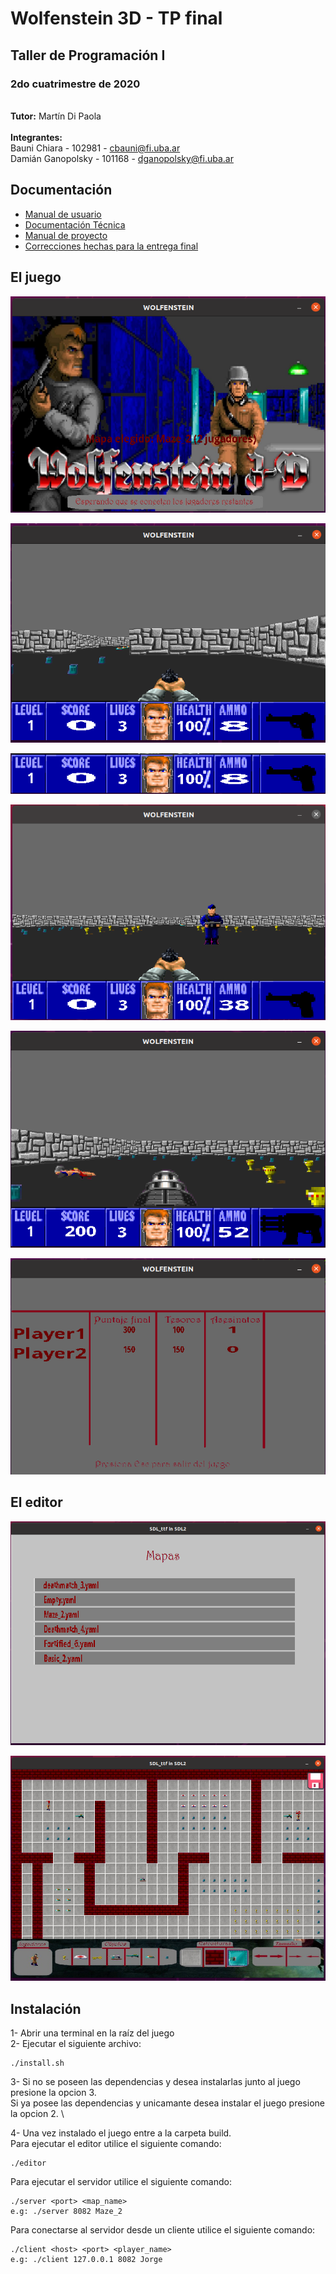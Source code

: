 # Wolfenstein 3D - TP final
## Taller de Programación I
### 2do cuatrimestre de 2020

\
**Tutor:** Martín Di Paola \
\
**Integrantes:** \
Bauni Chiara - 102981 - cbauni@fi.uba.ar\
Damián Ganopolsky - 101168 - dganopolsky@fi.uba.ar


## Documentación
- [Manual de usuario](https://github.com/DamianGanopolsky/TDPWolfenstein/blob/main/Docs/Manual_de_Usuario.pdf)
- [Documentación Técnica](https://github.com/DamianGanopolsky/TDPWolfenstein/blob/main/Docs/Documentacion_tecnica.pdf)
- [Manual de proyecto](https://github.com/DamianGanopolsky/TDPWolfenstein/blob/main/Docs/Manual_de_Proyecto.pdf)
- [Correcciones hechas para la entrega final](https://github.com/DamianGanopolsky/TDPWolfenstein/blob/main/Docs/Listado%20de%20correcciones%20hechas%20para%20la%20entrega%20final.pdf)

## El juego

![alt text](https://github.com/DamianGanopolsky/TDPWolfenstein/blob/main/Docs/Screenshots/Captura%20de%20pantalla%20de%202021-02-23%2019-35-59.png "Pantalla de comienzo")

![alt text](https://github.com/DamianGanopolsky/TDPWolfenstein/blob/main/Docs/Screenshots/Captura%20de%20pantalla%20de%202021-02-23%2019-36-29.png "Vista al iniciar el juego")

![alt text](https://github.com/DamianGanopolsky/TDPWolfenstein/blob/main/Docs/Screenshots/Captura%20de%20pantalla%20de%202021-02-23%2019-36-41.png "Barra inferior con informacion del jugador")

![alt text](https://github.com/DamianGanopolsky/TDPWolfenstein/blob/main/Docs/Screenshots/Captura%20de%20pantalla%20de%202021-02-23%2019-37-58.png "Vista enemigo portando cañon de cadena")

![alt text](https://github.com/DamianGanopolsky/TDPWolfenstein/blob/main/Docs/Screenshots/Captura%20de%20pantalla%20de%202021-02-23%2019-39-38.png "Vista enemigo muerto")

![alt text](https://github.com/DamianGanopolsky/TDPWolfenstein/blob/main/Docs/Screenshots/Captura%20de%20pantalla%20de%202021-02-23%2019-41-51.png "Pantalla final")

## El editor

![alt text](https://github.com/DamianGanopolsky/TDPWolfenstein/blob/main/Docs/Screenshots/Captura%20de%20pantalla%20de%202021-02-23%2019-49-37.png "Pantalla de comienzo")

![alt text](https://github.com/DamianGanopolsky/TDPWolfenstein/blob/main/Docs/Screenshots/Captura%20de%20pantalla%20de%202021-02-23%2019-49-58.png "VIsta para editar")

## Instalación
1- Abrir una terminal en la raíz del juego\
2- Ejecutar el siguiente archivo: 
```
./install.sh
```
3- Si no se poseen las dependencias y desea instalarlas junto al juego presione la opcion 3. \
Si ya posee las dependencias y unicamante desea instalar el juego presione la opcion 2. \

4- Una vez instalado el juego entre a la carpeta build. \
Para ejecutar el editor utilice el siguiente comando: 
```
./editor
```
Para ejecutar el servidor utilice el siguiente comando: 
```
./server <port> <map_name>  
e.g: ./server 8082 Maze_2
```
Para conectarse al servidor desde un cliente utilice el siguiente comando: 
```
./client <host> <port> <player_name>  
e.g: ./client 127.0.0.1 8082 Jorge
```




